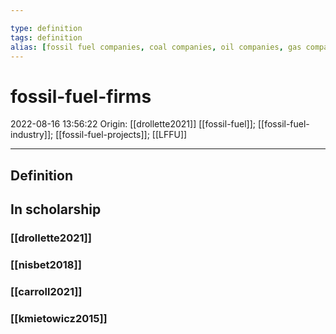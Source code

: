 ```yaml
---

type: definition
tags: definition
alias: [fossil fuel companies, coal companies, oil companies, gas companies]
---
```


# fossil-fuel-firms

2022-08-16 13:56:22
Origin: [[drollette2021]]
[[fossil-fuel]]; [[fossil-fuel-industry]]; [[fossil-fuel-projects]]; [[LFFU]]

---

## Definition

## In scholarship

### [[drollette2021]]

### [[nisbet2018]]

### [[carroll2021]]

### [[kmietowicz2015]]

